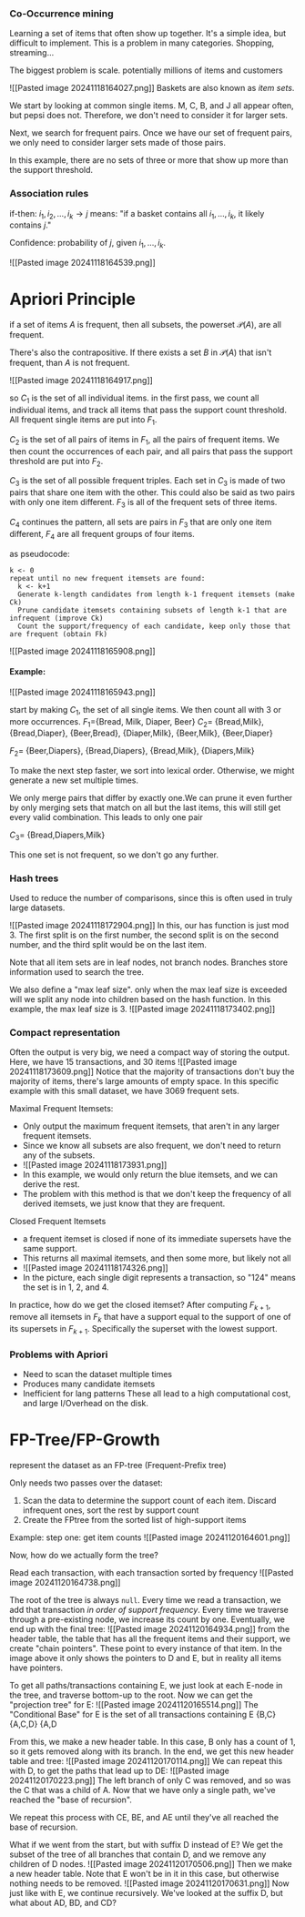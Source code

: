 ### Co-Occurrence mining
Learning a set of items that often show up together. It's a simple idea, but difficult to implement. This is a problem in many categories. Shopping, streaming...

The biggest problem is scale. potentially millions of items and customers

![[Pasted image 20241118164027.png]]
Baskets are also known as *item sets*.

We start by looking at common single items. M, C, B, and J all appear often, but pepsi does not. Therefore, we don't need to consider it for larger sets.

Next, we search for frequent pairs. Once we have our set of frequent pairs, we only need to consider larger sets made of those pairs.

In this example, there are no sets of three or more that show up more than the support threshold.

### Association rules
if-then: ${i_1,i_2,...,i_k}\rightarrow{}j$ means: "if a basket contains all $i_1,...,i_k$, it likely contains $j$."

Confidence: probability of $j$, given $i_1,...,i_k$.

![[Pasted image 20241118164539.png]]
# Apriori Principle
if a set of items $A$ is frequent, then all subsets,  the powerset $\mathcal{P}(A)$, are all frequent.

There's also the contrapositive. If there exists a set $B$ in $\mathcal{P}(A)$ that isn't frequent, than $A$ is not frequent.

![[Pasted image 20241118164917.png]]

so $C_1$ is the set of all individual items.
in the first pass, we count all individual items, and track all items that pass the support count threshold. All frequent single items are put into $F_1$.

$C_2$ is the set of all pairs of items in $F_1$, all the pairs of frequent items. We then count the occurrences of each pair, and all pairs that pass the support threshold are put into $F_2$.

$C_3$ is the set of all possible frequent triples. Each set in $C_3$ is made of two pairs that share one item with the other. This could also be said as two pairs with only one item different. $F_3$ is all of the frequent sets of three items.

$C_4$ continues the pattern, all sets are pairs in $F_3$ that are only one item different, $F_4$ are all frequent groups of four items.

as pseudocode:
```
k <- 0
repeat until no new frequent itemsets are found:
  k <- k+1
  Generate k-length candidates from length k-1 frequent itemsets (make Ck)
  Prune candidate itemsets containing subsets of length k-1 that are infrequent (improve Ck)
  Count the support/frequency of each candidate, keep only those that are frequent (obtain Fk)
```

![[Pasted image 20241118165908.png]]


#### Example:
![[Pasted image 20241118165943.png]]

start by making  $C_1$, the set of all single items.
We then count all with 3 or more occurrences.
$F_1=${Bread, Milk, Diaper, Beer}
$C_2$=
{Bread,Milk},
{Bread,Diaper},
{Beer,Bread},
{Diaper,Milk},
{Beer,Milk},
{Beer,Diaper}

$F_2$=
{Beer,Diapers},
{Bread,Diapers},
{Bread,Milk},
{Diapers,Milk}

To make the next step faster, we sort into lexical order. Otherwise, we might generate a new set multiple times.

We only merge pairs that differ by exactly one.We can prune it even further by only merging sets that match on all but the last items, this will still get every valid combination.
This leads to only one pair

$C_3$=
{Bread,Diapers,Milk}

This one set is not frequent, so we don't go any further.

### Hash trees
Used to reduce the number of comparisons, since this is often used in truly large datasets.

![[Pasted image 20241118172904.png]]
In this, our has function is just mod 3. The first split is on the first number, the second split is on the second number, and the third split would be on the last item.

Note that all item sets are in leaf nodes, not branch nodes. Branches store information used to search the tree.

We also define a "max leaf size". only when the max leaf size is exceeded will we split any node into children based on the hash function. In this example, the max leaf size is 3.
![[Pasted image 20241118173402.png]]

### Compact representation
Often the output is very big, we need a compact way of storing the output. Here, we have 15 transactions, and 30 items
![[Pasted image 20241118173609.png]]
Notice that the majority of transactions don't buy the majority of items, there's large amounts of empty space. In this specific example with this small dataset, we have 3069 frequent sets.

Maximal Frequent Itemsets:
- Only output the maximum frequent itemsets, that aren't in any larger frequent itemsets. 
- Since we know all subsets are also frequent, we don't need to return any of the subsets.
- ![[Pasted image 20241118173931.png]]
- In this example, we would only return the blue itemsets, and we can derive the rest.
- The problem with this method is that we don't keep the frequency of all derived itemsets, we just know that they are frequent.

Closed Frequent Itemsets
- a frequent itemset is closed if none of its immediate supersets have the same support.
- This returns all maximal itemsets, and then some more, but likely not all
- ![[Pasted image 20241118174326.png]]
- In the picture, each single digit represents a transaction, so "124" means the set is in 1, 2, and 4.

In practice, how do we get the closed itemset?
After computing $F_{k+1}$, remove all itemsets in $F_k$ that have a support equal to the support of one of its supersets in $F_{k+1}$. Specifically the superset with the lowest support.

### Problems with Apriori
- Need to scan the dataset multiple times
- Produces many candidate itemsets
- Inefficient for lang patterns
These all lead to a high computational cost, and large I/Overhead on the disk.

# FP-Tree/FP-Growth
represent the dataset as an FP-tree (Frequent-Prefix tree)

Only needs two passes over the dataset:
1. Scan the data to determine the support count of each item. Discard infrequent ones, sort the rest by support count
2. Create the FPtree from the sorted list of high-support items

Example:
step one: get item counts
![[Pasted image 20241120164601.png]]

Now, how do we actually form the tree?

Read each transaction, with each transaction sorted by frequency
![[Pasted image 20241120164738.png]]

The root of the tree is always `null`. Every time we read a transaction, we add that transaction *in order of support frequency*. Every time we traverse through a pre-existing node, we increase its count by one. Eventually, we end up with the final tree:
![[Pasted image 20241120164934.png]]
from the header table, the table that has all the frequent items and their support, we create "chain pointers". These point to every instance of that item. In the image above it only shows the pointers to D and E, but in reality all items have pointers.

To get all paths/transactions containing E, we just look at each E-node in the tree, and traverse bottom-up to the root. Now we can get the "projection tree" for E:
![[Pasted image 20241120165514.png]]
The "Conditional Base" for E is the set of all transactions containing E
{B,C}
{A,C,D}
{A,D

From this, we make a new header table. In this case, B only has a count of 1, so it gets removed along with its branch. In the end, we get this new header table and tree:
![[Pasted image 20241120170114.png]]
We can repeat this with D, to get the paths that lead up to DE:
![[Pasted image 20241120170223.png]]
The left branch of only C was removed, and so was the C that was a child of A. Now that we have only a single path, we've reached the "base of recursion".

We repeat this process with CE, BE, and AE until they've all reached the base of recursion.

What if we went from the start, but with suffix D instead of E? We get the subset of the tree of all branches that contain D, and we remove any children of D nodes.
![[Pasted image 20241120170506.png]]
Then we make a new header table. Note that E won't be in it in this case, but otherwise nothing needs to be removed.
![[Pasted image 20241120170631.png]]
Now just like with E, we continue recursively. We've looked at the  suffix D, but what about AD, BD, and CD?